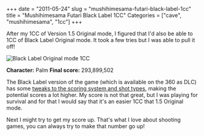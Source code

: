 +++
date = "2011-05-24"
slug = "mushihimesama-futari-black-label-1cc"
title = "Mushihimesama Futari Black Label 1CC"
Categories = ["cave", "mushihimesama", "1cc"]
+++

After my 1CC of Version 1.5 Original mode, I figured that I'd also be able to 1CC of Black Label Original mode. It took a few tries but I was able to pull it off!

![Black Label Original mode 1CC](/images/FutariBL.jpg)

**Character:** Palm **Final score:** 293,899,502

The Black Label version of the game (which is available on the 360 as DLC) has some [tweaks to the scoring system and shot types](http://en.wikipedia.org/wiki/Mushihime-sama_Futari#Arcade_Black_Label_Release), making the potential scores a lot higher. My score is not that great, but I was playing for survival and for that I would say that it's an easier 1CC that 1.5 Original mode.

Next I might try to get my score up. That's what I love about shooting games, you can always try to make that number go up!
